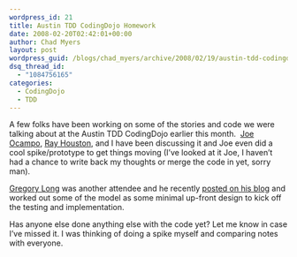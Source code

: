 ```yaml
---
wordpress_id: 21
title: Austin TDD CodingDojo Homework
date: 2008-02-20T02:42:01+00:00
author: Chad Myers
layout: post
wordpress_guid: /blogs/chad_myers/archive/2008/02/19/austin-tdd-codingdojo-homework.aspx
dsq_thread_id:
  - "1084756165"
categories:
  - CodingDojo
  - TDD
---
```

A few folks have been working on some of the stories and code we were talking about at the Austin TDD CodingDojo earlier this month.&nbsp; [Joe Ocampo](http://agilejoe.lostechies.com), [Ray Houston](http://rhouston.lostechies.com), and I have been discussing it and Joe even did a cool spike/prototype to get things moving (I&#8217;ve looked at it Joe, I haven&#8217;t had a chance to write back my thoughts or merge the code in yet, sorry man).

[Gregory Long](http://penmanscratch.blogspot.com/) was another attendee and he recently [posted on his blog](http://penmanscratch.blogspot.com/2008/02/austin-tdd-dojo-homework-part-1-intro.html) and worked out some of the model as some minimal up-front design to kick off the testing and implementation.

Has anyone else done anything else with the code yet? Let me know in case I&#8217;ve missed it. I was thinking of doing a spike myself and comparing notes with everyone.